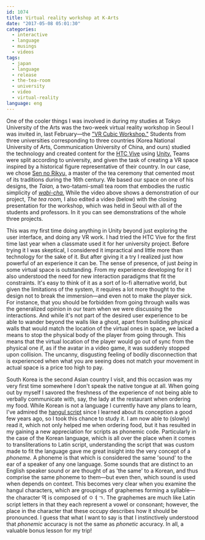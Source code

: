 ```yaml
---
id: 1074
title: Virtual reality workshop at K-Arts
date: "2017-05-08 05:01:30"
categories:
  - interactive
  - language
  - musings
  - videos
tags:
  - japan
  - language
  - release
  - the-tea-room
  - university
  - video
  - virtual-reality
language: eng
---
```


<video-embed service="vimeo" id="216446958" width="500" height="281" />

One of the cooler things I was involved in during my studies at Tokyo University of the Arts was the two-week virtual reality workshop in Seoul I was invited in, last February—the ["VR Cubic Workshop."](http://caica.online/special-event/vr-workshop) Students from three universities corresponding to three countries (Korea National University of Arts, Communication University of China, and ours) studied the technology and created content for the [HTC Vive](https://en.wikipedia.org/wiki/HTC_Vive) using [Unity.](<https://en.wikipedia.org/wiki/Unity_(game_engine)>) Teams were split according to university, and given the task of creating a VR space inspired by a historical figure representative of their country. In our case, we chose [Sen no Rikyu,](https://en.wikipedia.org/wiki/Sen_no_Riky%C5%AB) a master of the tea ceremony that cemented most of its traditions during the 16th century. We based our space on one of his designs, the _Taian,_ a two-tatami-small tea room that embodies the rustic simplicity of _[wabi-cha.](https://en.wikipedia.org/wiki/Wabi-cha)_ While the video above shows a demonstration of our project, _The tea room,_ I also edited a video (below) with the closing presentation for the workshop, which was held in Seoul with all of the students and professors. In it you can see demonstrations of the whole three projects.<!-- more -->

<video-embed service="vimeo" id="215927986" width="500" height="281" />

This was my first time doing anything in Unity beyond just exploring the user interface, and doing any VR work. I had tried the HTC Vive for the first time last year when a classmate used it for her university project. Before trying it I was skeptical, I considered it impractical and little more than technology for the sake of it. But after giving it a try I realized just how powerful of an experience it can be. The sense of presence, of just _being_ in some virtual space is outstanding. From my experience developing for it I also understood the need for new interaction paradigms that fit the constraints. It's easy to think of it as a sort of lo-fi alternative world, but given the limitations of the system, it requires a lot more thought to the design not to break the immersion—and even not to make the player sick. For instance, that you should be forbidden from going through walls was the generalized opinion in our team when we were discussing the interactions. And while it's not part of the desired user experience to be able to wander beyond the walls like a ghost, apart from building physical walls that would match the location of the virtual ones in space, we lacked a means to stop the physical body of the player from going through. This means that the virtual location of the player would go out of sync from the physical one if, as if the avatar in a video game, it was suddenly stopped upon collision. The uncanny, disgusting feeling of bodily disconnection that is experienced when what you are seeing does not match your movement in actual space is a price too high to pay.

South Korea is the second Asian country I visit, and this occasion was my very first time somewhere I don't speak the native tongue at all. When going out by myself I savored the freshness of the experience of not being able to verbally communicate with, say, the lady at the restaurant when ordering my food. While Korean is not a language I currently have any plans to learn, I've admired the [hangul script](https://en.wikipedia.org/wiki/Hangul) since I learned about its conception a good few years ago, so I took this chance to study it. I am now able to (slowly) read it, which not only helped me when ordering food, but it has resulted in my gaining a new appreciation for scripts as phonemic code. Particularly in the case of the Korean language, which is all over the place when it comes to transliterations to Latin script, understanding the script that was custom made to fit the language gave me great insight into the very concept of a _phoneme._ A phoneme is that which is considered the same 'sound' to the ear of a speaker of any one language. Some sounds that are distinct to an English speaker sound or are thought of as 'the same' to a Korean, and thus comprise the same phoneme to them—but even then, which sound is used when depends on context. This becomes very clear when you examine the hangul characters, which are groupings of graphemes forming a syllable—the character 역 is composed of ㅇㅕㄱ. The graphemes are much like Latin script letters in that they each represent a vowel or consonant; however, the place in the character that these occupy describes how it should be pronounced. I guess that what I want to say is that I instinctively understood that _phonemic_ accuracy is not the same as _phonetic_ accuracy. In all, a valuable bonus lesson for my trip!
